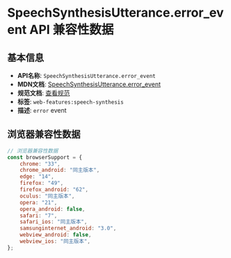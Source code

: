 # SpeechSynthesisUtterance.error_event API 兼容性数据

## 基本信息

- **API名称**: `SpeechSynthesisUtterance.error_event`
- **MDN文档**: [SpeechSynthesisUtterance.error_event](https://developer.mozilla.org/docs/Web/API/SpeechSynthesisUtterance/error_event)
- **规范文档**: [查看规范](https://webaudio.github.io/web-speech-api/#eventdef-speechsynthesisutterance-error,https://webaudio.github.io/web-speech-api/#dom-speechsynthesisutterance-onerror)
- **标签**: `web-features:speech-synthesis`
- **描述**: `error` event

## 浏览器兼容性数据

```javascript
// 浏览器兼容性数据
const browserSupport = {
    chrome: "33",
    chrome_android: "同主版本",
    edge: "14",
    firefox: "49",
    firefox_android: "62",
    oculus: "同主版本",
    opera: "21",
    opera_android: false,
    safari: "7",
    safari_ios: "同主版本",
    samsunginternet_android: "3.0",
    webview_android: false,
    webview_ios: "同主版本",
};

```

